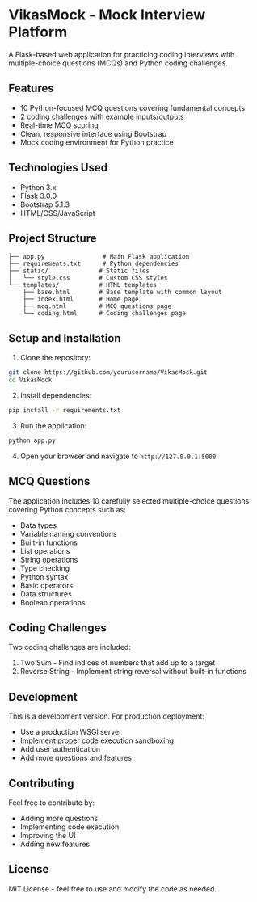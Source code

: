 # VikasMock - Mock Interview Platform

A Flask-based web application for practicing coding interviews with multiple-choice questions (MCQs) and Python coding challenges.

## Features

- 10 Python-focused MCQ questions covering fundamental concepts
- 2 coding challenges with example inputs/outputs
- Real-time MCQ scoring
- Clean, responsive interface using Bootstrap
- Mock coding environment for Python practice

## Technologies Used

- Python 3.x
- Flask 3.0.0
- Bootstrap 5.1.3
- HTML/CSS/JavaScript

## Project Structure

```
├── app.py                # Main Flask application
├── requirements.txt      # Python dependencies
├── static/              # Static files
│   └── style.css        # Custom CSS styles
└── templates/           # HTML templates
    ├── base.html        # Base template with common layout
    ├── index.html       # Home page
    ├── mcq.html         # MCQ questions page
    └── coding.html      # Coding challenges page
```

## Setup and Installation

1. Clone the repository:
```bash
git clone https://github.com/yourusername/VikasMock.git
cd VikasMock
```

2. Install dependencies:
```bash
pip install -r requirements.txt
```

3. Run the application:
```bash
python app.py
```

4. Open your browser and navigate to `http://127.0.0.1:5000`

## MCQ Questions

The application includes 10 carefully selected multiple-choice questions covering Python concepts such as:
- Data types
- Variable naming conventions
- Built-in functions
- List operations
- String operations
- Type checking
- Python syntax
- Basic operators
- Data structures
- Boolean operations

## Coding Challenges

Two coding challenges are included:
1. Two Sum - Find indices of numbers that add up to a target
2. Reverse String - Implement string reversal without built-in functions

## Development

This is a development version. For production deployment:
- Use a production WSGI server
- Implement proper code execution sandboxing
- Add user authentication
- Add more questions and features

## Contributing

Feel free to contribute by:
- Adding more questions
- Implementing code execution
- Improving the UI
- Adding new features

## License

MIT License - feel free to use and modify the code as needed.